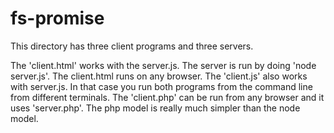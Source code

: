 # fs-promise

This directory has three client programs and three servers.

The 'client.html' works with the server.js. The server is run by doing 'node server.js'. The client.html runs on any browser.
The 'client.js' also works with server.js. In that case you run both programs from the command line from different terminals.
The 'client.php' can be run from any browser and it uses 'server.php'. The php model is really much simpler than the node model.
